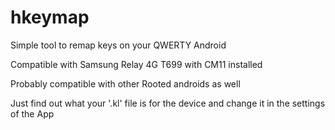 hkeymap
=======

Simple tool to remap keys on your QWERTY Android

Compatible with Samsung Relay 4G T699 with CM11 installed

Probably compatible with other Rooted androids as well

Just find out what your '.kl' file is for the device and change it in the settings of the App
